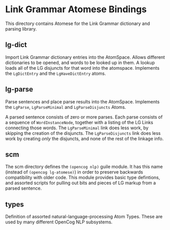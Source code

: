 
Link Grammar Atomese Bindings
=============================

This directory contains Atomese for the Link Grammar dictionary and
parsing library.


lg-dict
-------
Import Link Grammar dictionary entries into the AtomSpace. Allows
different dictionaries to be opened, and words to be looked up in them.
A lookup loads all of the LG disjuncts for that word into the atomspace. 
Implements the `LgDictEntry` and the `LgHaveDictEntry` atoms.

lg-parse
--------
Parse sentences and place parse results into the AtomSpace. Implements
the `LgParse`, `LgParseMinimal` and `LgParseDisjuncts` Atoms.

A parsed sentence consists of zero or more parses. Each parse consists
of a sequence of `WordInstanceNode`, together with a listing of the 
LG Links connecting those words. The `LgParseMinimal` link does less
work, by skipping the creation of the disjuncts. The `LgParseDisjuncts`
link does less work by creating *only* the disjuncts, and none of the
rest of the linkage info.

scm
---
The scm directory defines the `(opencog nlp)` guile module. It has this
name (instead of `(opencog lg-atomese)`) in order to preserve backwards
compatibility with older code. This module provides basic type
defintions, and assorted scripts for pulling out bits and pieces of
LG markup from a parsed sentence.

types
-----
Definition of assorted natural-language-processing Atom Types. These
are used by many different OpenCog NLP subsystems.

